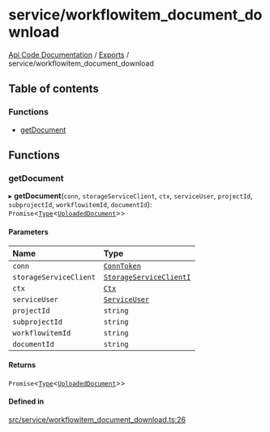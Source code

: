 # service/workflowitem\_document\_download
 
[Api Code Documentation](../README.md) / [Exports](../modules.md) / service/workflowitem\_document\_download

## Table of contents

### Functions

- [getDocument](service_workflowitem_document_download.md#getdocument)

## Functions

### getDocument

▸ **getDocument**(`conn`, `storageServiceClient`, `ctx`, `serviceUser`, `projectId`, `subprojectId`, `workflowitemId`, `documentId`): `Promise`\<[`Type`](result.md#type)\<[`UploadedDocument`](../interfaces/service_domain_document_document.UploadedDocument.md)\>\>

#### Parameters

| Name | Type |
| :------ | :------ |
| `conn` | [`ConnToken`](service_conn.md#conntoken) |
| `storageServiceClient` | [`StorageServiceClientI`](../interfaces/service_Client_storage_service_h.StorageServiceClientI.md) |
| `ctx` | [`Ctx`](../interfaces/lib_ctx.Ctx.md) |
| `serviceUser` | [`ServiceUser`](../interfaces/service_domain_organization_service_user.ServiceUser.md) |
| `projectId` | `string` |
| `subprojectId` | `string` |
| `workflowitemId` | `string` |
| `documentId` | `string` |

#### Returns

`Promise`\<[`Type`](result.md#type)\<[`UploadedDocument`](../interfaces/service_domain_document_document.UploadedDocument.md)\>\>

#### Defined in

[src/service/workflowitem_document_download.ts:26](https://github.com/openkfw/TruBudget/blob/086d599/api/src/service/workflowitem_document_download.ts#L26)
